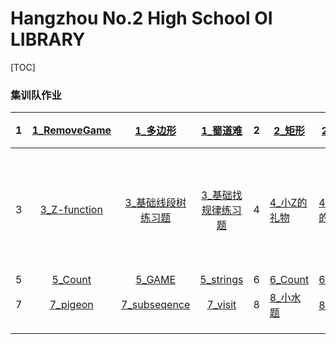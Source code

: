 # Hangzhou No.2 High School OI LIBRARY 

[TOC]

### 集训队作业

|  1   | [1_RemoveGame](problem\1_RemoveGame.html) |           [1_多边形](problem\1_多边形.html)           |           [1_蜀道难](problem\1_蜀道难.html)           | 2    | [2_矩形](problem\2_矩形.html)           | [2_三角形](problem\2_三角形.html)             | [2_圆形](problem\2_圆形.html)                                |
| :--: | :---------------------------------------: | :---------------------------------------------------: | :---------------------------------------------------: | ---- | --------------------------------------- | --------------------------------------------- | ------------------------------------------------------------ |
|  3   | [3_Z-function](problem\3_Z-function.html) | [3_基础线段树练习题](problem\3_基础线段树练习题.html) | [3_基础找规律练习题](problem\3_基础找规律练习题.html) | 4    | [4_小Z的礼物](problem\4_小Z的礼物.html) | [4_万圣节的积木](problem\4_万圣节的积木.html) | [4_青春猪头少年不会梦到兔女郎学姐](problem\4_青春猪头少年不会梦到兔女郎学姐.html) |
|  5   |      [5_Count](problem\5_Count.html)      |                 [5_GAME](5_GAME.html)                 |          [5_strings](problem\5_strings.html)          | 6    | [6_Count](problem\6_Count.html)         | [6_Interval](problem\6_Interval.html)         | [6_Xor](problem\6_Xor.html)                                  |
|  7   |     [7_pigeon](problem\7_pigeon.html)     |       [7_subseqence](problem\7_subseqence.html)       |            [7_visit](problem\7_visit.html)            | 8    | [8_小水题](problem\8_小水题.html)       | [8_中水题](problem\8_中水题.html)             | [8_大水题](problem\8_大水题.html)                            |
|      |                                           |                                                       |                                                       |      |                                         |                                               |                                                              |
|      |                                           |                                                       |                                                       |      |                                         |                                               |                                                              |
|      |                                           |                                                       |                                                       |      |                                         |                                               |                                                              |

